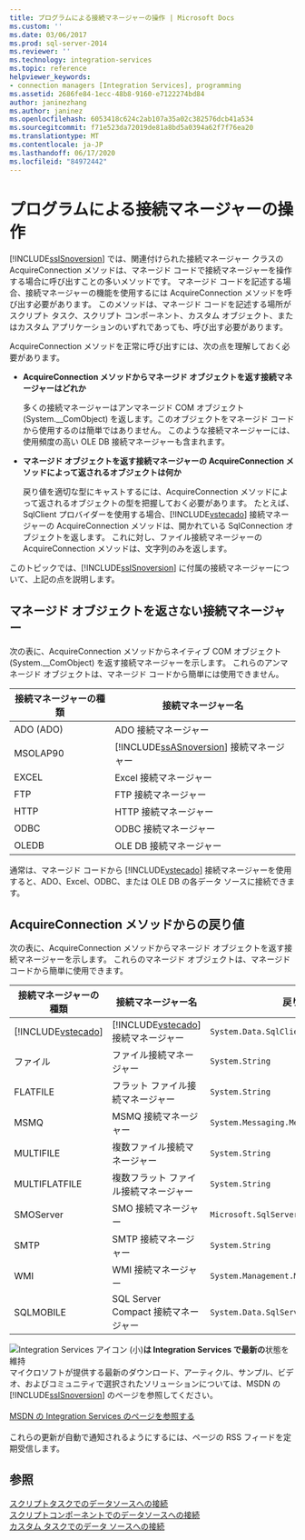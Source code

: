 ```yaml
---
title: プログラムによる接続マネージャーの操作 | Microsoft Docs
ms.custom: ''
ms.date: 03/06/2017
ms.prod: sql-server-2014
ms.reviewer: ''
ms.technology: integration-services
ms.topic: reference
helpviewer_keywords:
- connection managers [Integration Services], programming
ms.assetid: 2686fe84-1ecc-48b8-9160-e7122274bd84
author: janinezhang
ms.author: janinez
ms.openlocfilehash: 6053418c624c2ab107a35a02c382576dcb41a534
ms.sourcegitcommit: f71e523da72019de81a8bd5a0394a62f7f76ea20
ms.translationtype: MT
ms.contentlocale: ja-JP
ms.lasthandoff: 06/17/2020
ms.locfileid: "84972442"
---
```

# <a name="working-with-connection-managers-programmatically"></a>プログラムによる接続マネージャーの操作
  [!INCLUDE[ssISnoversion](../includes/ssisnoversion-md.md)] では、関連付けられた接続マネージャー クラスの AcquireConnection メソッドは、マネージド コードで接続マネージャーを操作する場合に呼び出すことの多いメソッドです。 マネージド コードを記述する場合、接続マネージャーの機能を使用するには AcquireConnection メソッドを呼び出す必要があります。 このメソッドは、マネージド コードを記述する場所がスクリプト タスク、スクリプト コンポーネント、カスタム オブジェクト、またはカスタム アプリケーションのいずれであっても、呼び出す必要があります。  
  
 AcquireConnection メソッドを正常に呼び出すには、次の点を理解しておく必要があります。  
  
-   **AcquireConnection メソッドからマネージド オブジェクトを返す接続マネージャーはどれか**  
  
     多くの接続マネージャーはアンマネージド COM オブジェクト (System.__ComObject) を返します。このオブジェクトをマネージド コードから使用するのは簡単ではありません。 このような接続マネージャーには、使用頻度の高い OLE DB 接続マネージャーも含まれます。  
  
-   **マネージド オブジェクトを返す接続マネージャーの AcquireConnection メソッドによって返されるオブジェクトは何か**  
  
     戻り値を適切な型にキャストするには、AcquireConnection メソッドによって返されるオブジェクトの型を把握しておく必要があります。 たとえば、SqlClient プロバイダーを使用する場合、[!INCLUDE[vstecado](../includes/vstecado-md.md)] 接続マネージャーの AcquireConnection メソッドは、開かれている SqlConnection オブジェクトを返します。 これに対し、ファイル接続マネージャーの AcquireConnection メソッドは、文字列のみを返します。  
  
 このトピックでは、[!INCLUDE[ssISnoversion](../includes/ssisnoversion-md.md)] に付属の接続マネージャーについて、上記の点を説明します。  
  
## <a name="connection-managers-that-do-not-return-a-managed-object"></a>マネージド オブジェクトを返さない接続マネージャー  
 次の表に、AcquireConnection メソッドからネイティブ COM オブジェクト (System.__ComObject) を返す接続マネージャーを示します。 これらのアンマネージド オブジェクトは、マネージド コードから簡単には使用できません。  
  
|接続マネージャーの種類|接続マネージャー名|  
|-----------------------------|-----------------------------|  
|ADO (ADO)|ADO 接続マネージャー|  
|MSOLAP90|[!INCLUDE[ssASnoversion](../includes/ssasnoversion-md.md)] 接続マネージャー|  
|EXCEL|Excel 接続マネージャー|  
|FTP|FTP 接続マネージャー|  
|HTTP|HTTP 接続マネージャー|  
|ODBC|ODBC 接続マネージャー|  
|OLEDB|OLE DB 接続マネージャー|  
  
 通常は、マネージド コードから [!INCLUDE[vstecado](../includes/vstecado-md.md)] 接続マネージャーを使用すると、ADO、Excel、ODBC、または OLE DB の各データ ソースに接続できます。  
  
## <a name="return-values-from-the-acquireconnection-method"></a>AcquireConnection メソッドからの戻り値  
 次の表に、AcquireConnection メソッドからマネージド オブジェクトを返す接続マネージャーを示します。 これらのマネージド オブジェクトは、マネージド コードから簡単に使用できます。  
  
|接続マネージャーの種類|接続マネージャー名|戻り値の型|追加情報|  
|-----------------------------|-----------------------------|--------------------------|----------------------------|  
|[!INCLUDE[vstecado](../includes/vstecado-md.md)]|[!INCLUDE[vstecado](../includes/vstecado-md.md)] 接続マネージャー|`System.Data.SqlClient.SqlConnection`||  
|ファイル|ファイル接続マネージャー|`System.String`|ファイルへのパス。|  
|FLATFILE|フラット ファイル接続マネージャー|`System.String`|ファイルへのパス。|  
|MSMQ|MSMQ 接続マネージャー|`System.Messaging.MessageQueue`||  
|MULTIFILE|複数ファイル接続マネージャー|`System.String`|いずれかのファイルへのパス。|  
|MULTIFLATFILE|複数フラット ファイル接続マネージャー|`System.String`|いずれかのファイルへのパス。|  
|SMOServer|SMO 接続マネージャー|`Microsoft.SqlServer.Management.Smo.Server`||  
|SMTP|SMTP 接続マネージャー|`System.String`|例: `SmtpServer=<server name>;UseWindowsAuthentication=True;EnableSsl=False;`|  
|WMI|WMI 接続マネージャー|`System.Management.ManagementScope`||  
|SQLMOBILE|SQL Server Compact 接続マネージャー|`System.Data.SqlServerCe.SqlCeConnection`||  
  
![Integration Services アイコン (小)](media/dts-16.gif "Integration Services のアイコン (小)")**は Integration Services で最新の**状態を維持  <br /> マイクロソフトが提供する最新のダウンロード、アーティクル、サンプル、ビデオ、およびコミュニティで選択されたソリューションについては、MSDN の [!INCLUDE[ssISnoversion](../includes/ssisnoversion-md.md)] のページを参照してください。<br /><br /> [MSDN の Integration Services のページを参照する](https://go.microsoft.com/fwlink/?LinkId=136655)<br /><br /> これらの更新が自動で通知されるようにするには、ページの RSS フィードを定期受信します。  
  
## <a name="see-also"></a>参照  
 [スクリプトタスクでのデータソースへの接続](extending-packages-scripting/task/connecting-to-data-sources-in-the-script-task.md)   
 [スクリプトコンポーネントでのデータソースへの接続](extending-packages-scripting/data-flow-script-component/connecting-to-data-sources-in-the-script-component.md)   
 [カスタム タスクでのデータ ソースへの接続](extending-packages-custom-objects/task/connecting-to-data-sources-in-a-custom-task.md)  
  
  
